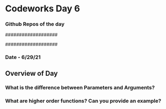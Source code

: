 # Codeworks Day 6
### Github Repos of the day

###################



###################

### Date - 6/29/21


## Overview of Day




### What is the difference between Parameters and Arguments?

### What are higher order functions? Can you provide an example?